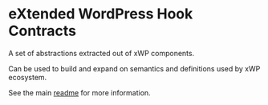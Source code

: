 eXtended WordPress Hook Contracts
=================================

A set of abstractions extracted out of xWP components.

Can be used to build and expand on semantics and definitions used by xWP ecosystem.

See the main [readme](https://github.com/xwp/contracts) for more information.
